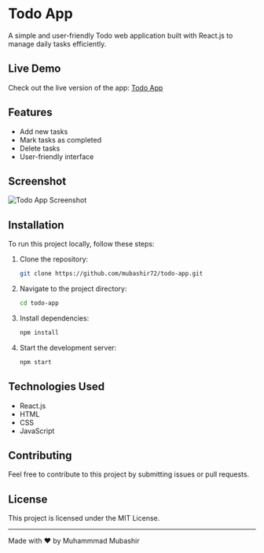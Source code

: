 # Todo App

A simple and user-friendly Todo web application built with React.js to manage daily tasks efficiently.

## Live Demo
Check out the live version of the app: [Todo App](https://todo-app-mubashir72.netlify.app/)

## Features
- Add new tasks
- Mark tasks as completed
- Delete tasks
- User-friendly interface

## Screenshot
![Todo App Screenshot](https://github.com/user-attachments/assets/8f372101-ad31-40d3-ba19-5f9589d92c9a)

## Installation
To run this project locally, follow these steps:

1. Clone the repository:
   ```sh
   git clone https://github.com/mubashir72/todo-app.git
   ```
2. Navigate to the project directory:
   ```sh
   cd todo-app
   ```
3. Install dependencies:
   ```sh
   npm install
   ```
4. Start the development server:
   ```sh
   npm start
   ```

## Technologies Used
- React.js
- HTML
- CSS
- JavaScript

## Contributing
Feel free to contribute to this project by submitting issues or pull requests.

## License
This project is licensed under the MIT License.

---
Made with ❤️ by Muhammmad Mubashir
